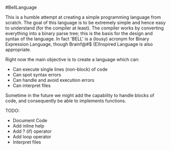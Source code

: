 #BellLanguage

This is a humble attempt at creating a simple programming language from scratch. The goal of this language is to be extremely simple and hence easy to understand (for the compiler at least). The compiler works by converting everything into a binary parse tree; this is the basis for the design and syntax of the language. In fact 'BELL' is a (lousy) acronym for Binary Expression Language, though Brainf@#$ (E)Inspired Language is also appropriate.

Right now the main objective is to create a language which can:

* Can execute single lines (non-block) of code 
* Can spot syntax errors
* Can handle and avoid execution errors
* Can interpret files

Sometime in the future we might add the capability to handle blocks of code, and consequently be able to implements functions.

TODO:
* Document Code
* Add inline help
* Add ? (if) operator
* Add loop operator
* Interpret files
